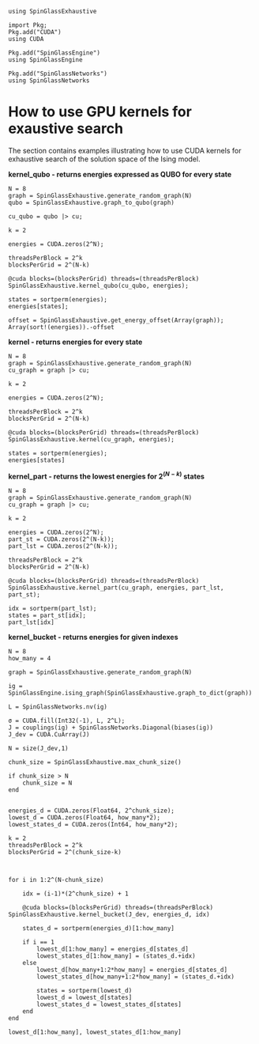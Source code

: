 ```@setup SpinGlassExhaustive
using SpinGlassExhaustive

import Pkg;
Pkg.add("CUDA")
using CUDA

Pkg.add("SpinGlassEngine")
using SpinGlassEngine

Pkg.add("SpinGlassNetworks")
using SpinGlassNetworks
```

# How to use GPU kernels for exaustive search
The section contains examples illustrating how to use CUDA kernels for exhaustive search of the solution space of the Ising model.

**kernel_qubo - returns energies expressed as QUBO for every state**
```@repl SpinGlassExhaustive
N = 8
graph = SpinGlassExhaustive.generate_random_graph(N)
qubo = SpinGlassExhaustive.graph_to_qubo(graph)

cu_qubo = qubo |> cu;

k = 2

energies = CUDA.zeros(2^N);

threadsPerBlock = 2^k
blocksPerGrid = 2^(N-k)

@cuda blocks=(blocksPerGrid) threads=(threadsPerBlock) SpinGlassExhaustive.kernel_qubo(cu_qubo, energies);

states = sortperm(energies);
energies[states];

offset = SpinGlassExhaustive.get_energy_offset(Array(graph));
Array(sort!(energies)).-offset
```

**kernel - returns energies for every state**
```@repl SpinGlassExhaustive
N = 8
graph = SpinGlassExhaustive.generate_random_graph(N)
cu_graph = graph |> cu;

k = 2

energies = CUDA.zeros(2^N);

threadsPerBlock = 2^k
blocksPerGrid = 2^(N-k)

@cuda blocks=(blocksPerGrid) threads=(threadsPerBlock) SpinGlassExhaustive.kernel(cu_graph, energies);

states = sortperm(energies);
energies[states]
```

**kernel_part - returns the lowest energies for $2^{(N-k)}$ states**
```@repl SpinGlassExhaustive
N = 8
graph = SpinGlassExhaustive.generate_random_graph(N)
cu_graph = graph |> cu;

k = 2

energies = CUDA.zeros(2^N);
part_st = CUDA.zeros(2^(N-k));
part_lst = CUDA.zeros(2^(N-k));

threadsPerBlock = 2^k
blocksPerGrid = 2^(N-k)

@cuda blocks=(blocksPerGrid) threads=(threadsPerBlock) SpinGlassExhaustive.kernel_part(cu_graph, energies, part_lst, part_st);

idx = sortperm(part_lst);
states = part_st[idx];
part_lst[idx]
```

**kernel_bucket - returns energies for given indexes**
```@repl SpinGlassExhaustive
N = 8
how_many = 4

graph = SpinGlassExhaustive.generate_random_graph(N)

ig = SpinGlassEngine.ising_graph(SpinGlassExhaustive.graph_to_dict(graph))

L = SpinGlassNetworks.nv(ig)    

σ = CUDA.fill(Int32(-1), L, 2^L);
J = couplings(ig) + SpinGlassNetworks.Diagonal(biases(ig))
J_dev = CUDA.CuArray(J)

N = size(J_dev,1)

chunk_size = SpinGlassExhaustive.max_chunk_size()

if chunk_size > N
    chunk_size = N
end


energies_d = CUDA.zeros(Float64, 2^chunk_size);
lowest_d = CUDA.zeros(Float64, how_many*2);
lowest_states_d = CUDA.zeros(Int64, how_many*2);

k = 2
threadsPerBlock = 2^k
blocksPerGrid = 2^(chunk_size-k)



for i in 1:2^(N-chunk_size)

    idx = (i-1)*(2^chunk_size) + 1 
    
    @cuda blocks=(blocksPerGrid) threads=(threadsPerBlock) SpinGlassExhaustive.kernel_bucket(J_dev, energies_d, idx)

    states_d = sortperm(energies_d)[1:how_many]

    if i == 1
        lowest_d[1:how_many] = energies_d[states_d]
        lowest_states_d[1:how_many] = (states_d.+idx)
    else
        lowest_d[how_many+1:2*how_many] = energies_d[states_d]
        lowest_states_d[how_many+1:2*how_many] = (states_d.+idx)

        states = sortperm(lowest_d)
        lowest_d = lowest_d[states]
        lowest_states_d = lowest_states_d[states]
    end 
end

lowest_d[1:how_many], lowest_states_d[1:how_many]
```